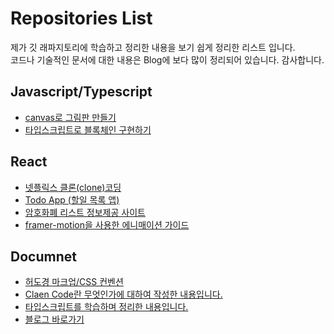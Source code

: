 # Repositories List
제가 깃 래파지토리에 학습하고 정리한 내용을 보기 쉽게 정리한 리스트 입니다.  
코드나 기술적인 문서에 대한 내용은 Blog에 보다 많이 정리되어 있습니다. 
감사합니다.


## Javascript/Typescript
- <a href="https://github.com/heodokyung/DrawPaintJS" target="_blank">canvas로 그림판 만들기</a>
- <a href="https://github.com/heodokyung/typescript-blockchain" target="_blank">타입스크립트로 블록체인 구현하기</a>


## React
- <a href="https://github.com/heodokyung/react-netflix" target="_blank">넷플릭스 클론(clone)코딩</a>
- <a href="https://github.com/heodokyung/react-todo-list" target="_blank">Todo App (할일 목록 앱)</a>
- <a href="https://github.com/heodokyung/react-coin-list" target="_blank">암호화폐 리스트 정보제공 사이트</a>
- <a href="https://github.com/heodokyung/react-animation" target="_blank">framer-motion을 사용한 에니매이션 가이드</a>


## Documnet
- <a href="https://github.com/heodokyung/markdown-guide" target="_blank">허도경 마크업/CSS 컨벤션</a>
- <a href="https://github.com/heodokyung/clean-code" target="_blank">Claen Code란 무엇인가에 대하여 작성한 내용입니다.</a>
- <a href="https://github.com/heodokyung/typescript-guide" target="_blank">타입스크립트를 학습하며 정리한 내용입니다.</a>
- <a href="https://whales.tistory.com/"  target="_blank">블로그 바로가기</a>
